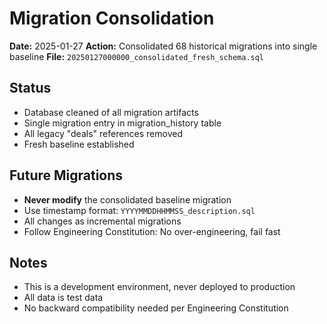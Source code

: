 # Migration Consolidation

**Date:** 2025-01-27
**Action:** Consolidated 68 historical migrations into single baseline
**File:** `20250127000000_consolidated_fresh_schema.sql`

## Status
- Database cleaned of all migration artifacts
- Single migration entry in migration_history table
- All legacy "deals" references removed
- Fresh baseline established

## Future Migrations
- **Never modify** the consolidated baseline migration
- Use timestamp format: `YYYYMMDDHHMMSS_description.sql`
- All changes as incremental migrations
- Follow Engineering Constitution: No over-engineering, fail fast

## Notes
- This is a development environment, never deployed to production
- All data is test data
- No backward compatibility needed per Engineering Constitution